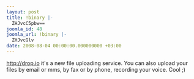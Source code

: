```yaml
---
layout: post
title: !binary |-
  ZHJvcC5pbw==
joomla_id: 48
joomla_url: !binary |-
  ZHJvcGlv
date: 2008-08-04 00:00:00.000000000 +03:00
---
```

<p><a href="http://drop.io/">http://drop.io</a> it's a new file uploading service. You can also upload your files by email or mms, by fax or by phone, recording your voice. Cool ;)</p>
